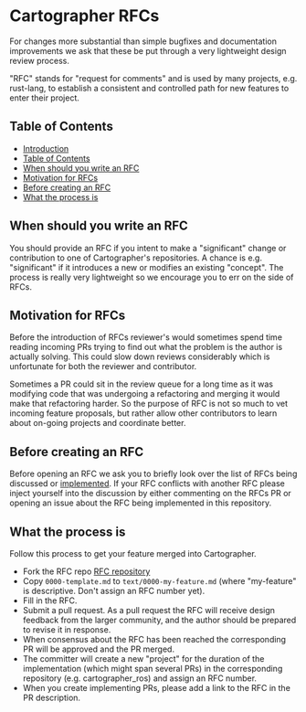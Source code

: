 # Cartographer RFCs
[Cartographer RFCs]: #cartographer-rfcs

For changes more substantial than simple bugfixes and documentation improvements
we ask that these be put through a very lightweight design review process.

"RFC" stands for "request for comments" and is used by many projects, e.g.
rust-lang, to establish a consistent and controlled path for new features to
enter their project.

## Table of Contents
[Table of Contents]: #table-of-contents

  - [Introduction](#cartographer-rfcs)
  - [Table of Contents]
  - [When should you write an RFC]
  - [Motivation for RFCs]
  - [Before creating an RFC]
  - [What the process is]

## When should you write an RFC
[When should you write an RFC]: #when-should-you-write-an-rfc

You should provide an RFC if you intent to make a "significant" change or
contribution to one of Cartographer's repositories. A chance is e.g.
"significant" if it introduces a new or modifies an existing "concept". The
process is really very lightweight so we encourage you to err on the side of
RFCs.

## Motivation for RFCs
[Motivation for RFCs]: #motivation-for-rfcs

Before the introduction of RFCs reviewer's would sometimes spend time reading
incoming PRs trying to find out what the problem is the author is actually
solving. This could slow down reviews considerably which is unfortunate for both
the reviewer and contributor.

Sometimes a PR could sit in the review queue for a long time as it was modifying
code that was undergoing a refactoring and merging it would make that
refactoring harder. So the purpose of RFC is not so much to vet incoming feature
proposals, but rather allow other contributors to learn about on-going projects
and coordinate better.

## Before creating an RFC
[Before creating an RFC]: #before-creating-an-rfc

Before opening an RFC we ask you to briefly look over the list of RFCs being
discussed or [implemented][Cartographer Projects]. If your RFC conflicts with
another RFC please inject yourself into the discussion by either commenting on
the RFCs PR or opening an issue about the RFC being implemented in this
repository.

## What the process is
[What the process is]: #what-the-process-is

Follow this process to get your feature merged into Cartographer.

  - Fork the RFC repo [RFC repository]
  - Copy `0000-template.md` to `text/0000-my-feature.md` (where "my-feature" is
    descriptive. Don't assign an RFC number yet).
  - Fill in the RFC.
  - Submit a pull request. As a pull request the RFC will receive design
    feedback from the larger community, and the author should be prepared to
    revise it in response.
  - When consensus about the RFC has been reached the corresponding PR will be
    approved and the PR merged.
  - The committer will create a new "project" for the duration of the
    implementation (which might span several PRs) in the corresponding
    repository (e.g. cartographer_ros) and assign an RFC number.
  - When you create implementing PRs, please add a link to the RFC in the PR
    description.

[Cartographer Projects]: https://github.com/googlecartographer/cartographer/projects
[RFC repository]: http://github.com/googlecartographer/rfcs
